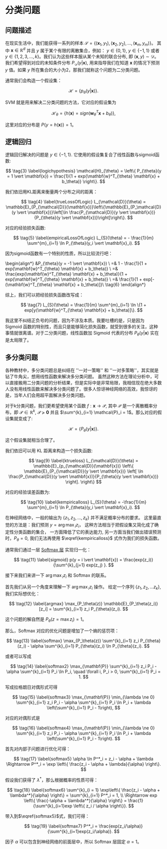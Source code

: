 # 分类问题

## 问题描述

在现实生活中，我们能获得一系列的样本 $\mathcal{S} = \left\{ (\mathbf{x}_1, y_1), (\mathbf{x}_2, y_2), \ldots, (\mathbf{x}_m, y_m) \right\}$。 其中 $\mathbf{x} \in \mathbb{R}^d$ 并且 $y$ 属于某个有限的离散集合，例如： $y \in \{0, 1\}$, $y \in \{-1, 1\}$ 或者 $y \in \{1, 2, 3, \ldots, k\}$。我们认为这些样本服从某个未知的联合分布, 即 $(\mathbf{x}, y) \sim \mathcal{D}$。我们希望得到对应的未知条件分布 $P_{\mathcal{D}} (y \vert \mathbf{x})$, 用来指导我们在知道 $\mathbf{x}$ 的情况下预测 $y$ 值。如果 $y$ 所在集合的大小为2，那我们就称这个问题为二分类问题。

通常我们会构造一个假设集：

$$
    \tag{1} \label{hypothesis1}
    \mathcal{H} = \left\{ p_{\theta}(y \vert \mathbf{x}) \right\}.
$$

SVM 就是用来解决二分类问题的方法，它对应的假设集为

$$
    \tag{2} \label{svmhypothesis}
    \mathcal{H}_{\theta} = \left\{ h(\mathbf{x}) = sign(\mathbf{w}^T_{\theta} \mathbf{x} + b_{\theta}) \right\},
$$

这里对应的分布是 $P\{y = h(\mathbf{x}) \} = 1$。

## 逻辑回归
逻辑回归解决的问题是 $y \in \{-1, 1\}$.
它使用的假设集复合了线性函数与sigmoid函数:

$$
    \tag{3} \label{logichypothesis}
    \mathcal{H}_{\theta} = \left\{ P_{\theta}(y = 1 \vert \mathbf{x}) = \frac{1}{1 + exp(\mathbf{w}^T_{\theta} \mathbf{x} + b_\theta)} \right\}.
$$

我们依旧用KL距离来衡量两个分布之间的距离：

$$
    \tag{4} \label{trueLossOfLogic}
    L_{\mathcal{D}}(\theta) = \mathbb{E}_{P_{\mathcal{D}}(\mathbf{x})}\left\{\mathbb{E}_{P_\mathcal{D}(y \vert \mathbf{x})}\left[\ln \frac{P_{\mathcal{D}}(y \vert \mathbf{x})}{P_{\theta}(y \vert \mathbf{x})}\right]\right\}.
$$

对应的经验损失函数:

$$
    \tag{5} \label{empiricalLossOfLogic}
    L_{S}(\theta) = - \frac{1}{m} \sum^{m}_{i=1} \ln P_{\theta}(y_i \vert \mathbf{x}_i).
$$

因为sigmoid函数有一个特别的性质，所以比较流行吧：

\begin{align*}
    &P_{\theta}(y = -1 \vert \mathbf{x}) \\
    =& 1 - \frac{1}{1 + exp(\mathbf{w}^T_{\theta} \mathbf{x} + b_\theta)} \\
    =& \frac{exp(\mathbf{w}^T_{\theta} \mathbf{x} + b_\theta)}{1 + exp(\mathbf{w}^T_{\theta} \mathbf{x} + b_\theta)} \\
    =& \frac{1}{1 + exp[-(\mathbf{w}^T_{\theta} \mathbf{x} + b_\theta)]}\\
    \tag{6}
\end{align*}

综上，我们可以把经验损失函数改写成：

$$
    \tag{7} 
    L_{S}(\theta) = \frac{1}{m} \sum^{m}_{i=1} \ln \{1 + exp[y(\mathbf{w}^T_{\theta} \mathbf{x} + b_\theta)]\}.
$$

我这里不纠结正负号的问题，因为不涉及本质。我要吐槽的是，只是因为 Sigmoid 函数的特别性，而且只是能够简化损失函数，就受到很多的关注，这种事情就很离谱。对于二分类问题，线性函数加 Sigmoid 代表的分布 $P_\theta(y \vert \mathbf{x})$ 实在是太局限了。

## 多分类问题

各种教材中，多分类问题总是纠结在 ''一对一策略'' 和 ''一对多策略''，其实就是钻了牛角尖，想用线性函数来解决多分类问题。
虽然这种方法在理论分析中，可以直接搬用二分类问题的分析结果，但是实际中是非常局限，我相信现在绝大多数人没有用线性函数来解决多分类问题了。很多人惊讶神经网络的高效，我惊讶的是，当年人们会用超平面解决多分类问题。

对于k分类问题，我们更希望使用某个函数 $f: \mathbf{x} \rightarrow \pmb{\mathcal{P}}$, 其中 $\pmb{\mathcal{P}}$ 是一个离散概率分布，即 $\pmb{\mathcal{P}} \in \mathbb{R}^{k}$, $\pmb{\mathcal{P}} \succeq \pmb{0}$ 并且 $\sum^{k}_{i=1} \mathcal{P}_i = 1$。那么对应的假设集就变成了:

$$
    \tag{8} \label{khypothesis}
    \mathcal{H} = \left\{ P_{\theta}(y \vert \mathbf{x}) \right\}.
$$

这个假设集就相当合理了。

我们依旧可以用 KL 距离来构造一个损失函数:

$$
    \tag{9} \label{ktrueloss}
    L_{\mathcal{D}}(\theta) = \mathbb{E}_{p_{\mathcal{D}}(\mathbf{x})}
    \left\{  
        \mathbb{E}_{P_{\mathcal{D}}(y \vert \mathbf{x})}
        \left[ \ln \frac{P_{\mathcal{D}}(y \vert \mathbf{x})}{P_{\theta}(y \vert \mathbf{x})} \right].
    \right\}
$$

对应的经验误差函数为:

$$
    \tag{10} \label{kempiricalloss}
    L_{S}(\theta) = -\frac{1}{m} \sum^{m}_{i=1} \ln P_{\theta}(y_i \vert \mathbf{x}_i).
$$

在神经网络中，一般的输出为 $\{z_1, z_2, \ldots, z_k\}$ 并不满足概率分布的要求。
这里最直觉的方法是：我们预测 $y = {\arg\max}_i z_i$，
这种方法相当于把假设集又简化成了确定性分类函数的集合，
一方面降低了它的表达能力, 
另一方面当我们做出错误预测时，$P_{\theta} = 0$, 我们无法再使用 $\eqref{kempiricalloss}$ 式作为我们的损失函数。

通常我们通过一层 [Softmax 层](https://pytorch.org/docs/master/generated/torch.nn.Softmax.html?highlight=softmax#torch.nn.Softmax) 实现归一化：

$$
    \tag{11} \label{sigmoid}
    p(y = i \vert \mathbf{x}) = \frac{exp(z_i)}{\sum^{k}_{j=1} exp(z_j) }.
$$

接下来我们来讲一下 ${\arg\max}_i z_i$ 和 Softmax 的联系。

首先我们从另一个角度来理解一下 ${\arg\max}_i z_i$ 操作。 给定一个序列 $\{z_1, z_2, \ldots z_k\}$, 我们实际想优化：

$$
    \tag{12} \label{argmax}
    \max_{P_\theta(z)} \mathbb{E}_{P_\theta(z_i)}[z_i] = \sum^{k}_{i=1} z_i P_{\theta}(z_i).
$$

这个问题的解自然是 $P_{\theta}(z = \max z_i) = 1$。

那么，Softmax 对应的优化问题是增加了一个熵的惩罚项：

$$
    \tag{13} \label{softmax}
    \max_{P_\theta(z)} \sum^{k}_{i=1} z_i P_{\theta}(z_i) - \alpha \sum^{k}_{i=1} P_{\theta}(z_i) \ln P_{\theta}(z_i).
$$

或者可以写成

$$
    \tag{14} \label{softmax2}
    \max_{\mathbf{P}} \sum^{k}_{i=1} z_i P_i - \alpha \sum^{k}_{i=1} P_i \ln P_i,
    \quad \forall i, P_i > 0, \sum^{k}_{i=1} P_i = 1.
$$

写成拉格朗日对偶形式可得

$$
    \tag{15} \label{softmax3}
    \max_{\mathbf{P}} \min_{\lambda \ne 0} \sum^{k}_{i=1} z_i P_i - \alpha \sum^{k}_{i=1} P_i \ln P_i + \lambda \left(\sum^{k}_{i=1} P_i - 1\right),
$$

对应的对偶形式是

$$
    \tag{16} \label{softmax4}
    \max_{\mathbf{P}} \min_{\lambda \ne 0} \sum^{k}_{i=1} z_i P_i - \alpha \sum^{k}_{i=1} P_i \ln P_i + \lambda \left(\sum^{k}_{i=1} P_i - 1\right).
$$

首先对内部子问题进行优化可得：

$$
    \tag{17} \label{softmax5}
    \alpha \ln P^*_i = z_i - \alpha + \lambda
    \Rightarrow P^*_i = \exp \left\{ \frac{z_i - \alpha + \lambda}{\alpha} \right\}.
$$

假设我们获得了 $\lambda^*$，那么根据概率的性质可得：


$$
    \tag{18} \label{softmax6}
    \sum^{k}_{i = 1} \exp\left\{ \frac{z_i - \alpha + \lambda^*}{\alpha} \right\} = \sum^{k}_{i=1} P^*_i = 1, \\
    \Rightarrow exp \left\{ \frac{-\alpha + \lambda^*}{\alpha} \right\} = \frac{1}{\sum^{k}_{i=1}exp \left\{ z_i / \alpha \right\}}.
$$

带入到$\eqref{softmax5}$式，我们可得：

$$
    \tag{19} \label{softmax7}
    P^*_i = \frac{exp(z_i/\alpha)}{\sum^{k}_{i=1}exp(z_i/\alpha)}.
$$

因子 $\alpha$ 可以包含到神经网络的前面层中，所以 Softmax 层固定 $\alpha=1$。


